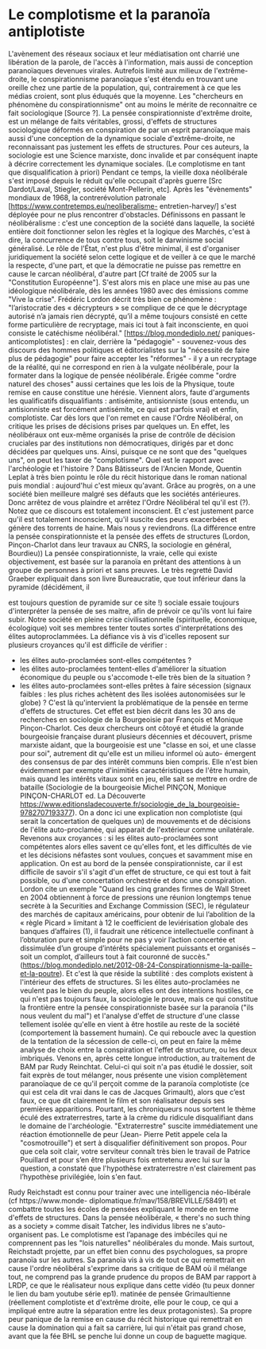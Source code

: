 
Le complotisme et la paranoïa antiplotiste
==========================================



L'avènement des réseaux sociaux et leur médiatisation ont charrié une libération de la parole, de l'accès à l'information, mais aussi de conception paranoïaques devenues virales.
Autrefois limité aux milieux de l'extrême-droite, le conspirationnisme paranoïaque s'est étendu en trouvant une oreille chez une partie de la population, qui, contrairement à ce que les médias croient, sont plus éduqués que la moyenne. Les "chercheurs en phénomène du conspirationnisme" ont au moins le mérite de reconnaitre ce fait sociologique [Source ?].
La pensée conspirationniste d'extrême droite, est un mélange de faits véritables, grossi, d'effets de structures sociologique déformés en conspiration de par un esprit paranoïaque mais aussi d'une conception de la dynamique sociale d'extrême-droite, ne reconnaissant pas justement les effets de structures. Pour ces auteurs, la sociologie est une Science marxiste, donc invalide et par conséquent inapte à décrire correctement les dynamique sociales.
(Le complotisme en tant que disqualification à priori)
Pendant ce temps, la vieille doxa néolibérale s'est imposé depuis le réduit qu'elle occupait d'après guerre [Src Dardot/Laval, Stiegler, société Mont-Pellerin, etc]. Après les "évènements" mondiaux de 1968, la contrerévolution patronale [https://www.contretemps.eu/neoliberalisme- entretien-harvey/] s'est déployée pour ne plus rencontrer d'obstacles. Définissons en passant le néolibéralisme : c'est une conception de la société dans laquelle, la société entière doit fonctionner selon les règles et la logique des Marchés, c'est à dire, la concurrence de tous contre tous, soit le darwinisme social généralisé. Le rôle de l'État, n'est plus d'être minimal, il est d'organiser juridiquement la société selon cette logique et de veiller à ce que le marché la respecte, d'une part, et que la démocratie ne puisse pas remettre en cause le carcan néolibéral, d'autre part [Cf traité de 2005 sur la "Constitution Européenne"].
S'est alors mis en place une mise au pas une idéologique néolibérale, dès les années 1980 avec des émissions comme "Vive la crise". Frédéric Lordon décrit très bien ce phénomène : "l’aristocratie des « décrypteurs » se complique de ce que le décryptage autorisé n’a jamais rien décrypté, qu’il a même toujours consisté en cette forme particulière de recryptage, mais ici tout à fait inconsciente, en quoi consiste le catéchisme néolibéral." [https://blog.mondediplo.net/ paniques-anticomplotistes] : en clair, derrière la "pédagogie" - souvenez-vous des discours des hommes politiques et éditorialistes sur la "nécessité de faire plus de pédagogie" pour faire accepter les "réformes" - il y a un recryptage de la réalité, qui ne correspond en rien à la vulgate néolibérale, pour la formater dans la logique de pensée néolibérale.
Érigée comme "ordre naturel des choses" aussi certaines que les lois de la Physique, toute remise en cause constitue une hérésie. Viennent alors, faute d'arguments les qualificatifs disqualifiants : antisémite, antisionniste (sous entendu, un antisionniste est forcément antisémite, ce qui est parfois vrai) et enfin, complotiste. Car dès lors que l'on remet en cause l'Ordre Néolibéral, on critique les prises de décisions prises par quelques un. En effet, les néolibéraux ont eux-même organisés la prise de contrôle de décision cruciales par des institutions non démocratiques, dirigés par et donc décidées par quelques uns. Ainsi, puisque ce ne sont que des "quelques uns", on peut les taxer de "complotisme".
Quel est le rapport avec l'archéologie et l'histoire ? Dans Bâtisseurs de l'Ancien Monde, Quentin Leplat à très bien pointu le rôle du récit historique dans le roman national puis mondial : aujourd'hui c'est mieux qu'avant. Grâce au progrès, on a une société bien meilleure malgré ses défauts que les sociétés antérieures. Donc arrêtez de vous plaindre et arrêtez l'Ordre Néolibéral tel qu'il est (?). Notez que ce discours est totalement inconscient. Et c'est justement parce qu'il est totalement inconscient, qu'il suscite des peurs exacerbées et génère des torrents de haine. Mais nous y reviendrons.
(La différence entre la pensée conspirationniste et la pensée des effets de structures (Lordon, Pinçon-Charlot dans leur travaux au CNRS, la sociologie en général, Bourdieu))
La pensée conspirationniste, la vraie, celle qui existe objectivement, est basée sur la paranoïa en prêtant des attentions à un groupe de personnes à priori et sans preuves. Le très regretté David Graeber expliquait dans son livre Bureaucratie, que tout inférieur dans la pyramide (décidément, il
    
 est toujours question de pyramide sur ce site !) sociale essaie toujours d'interpréter la pensée de ses maitre, afin de prévoir ce qu'ils vont lui faire subir.
Notre société en pleine crise civilisationnelle (spirituelle, économique, écologique) voit ses membres tenter toutes sortes d'interprétations des élites autoproclammées.
La défiance vis à vis d'icelles reposent sur plusieurs croyances qu'il est difficile de vérifier :
- les élites auto-proclamées sont-elles compétentes ?
- les élites auto-proclamées tentent-elles d'améliorer la situation économique du peuple ou s'accomode t-elle très bien de la situation ?
- les élites auto-proclamées sont-elles prêtes à faire sécession (signaux faibles : les plus riches achètent des îles isolées autonomisées sur le globe) ?
C'est là qu'intervient la problématique de la pensée en terme d'effets de structures. Cet effet est bien décrit dans les 30 ans de recherches en sociologie de la Bourgeoisie par François et Monique Pinçon-Charlot. Ces deux chercheurs ont côtoyé et étudié la grande bourgeoisie française durant plusieurs décennies et découvert, prisme marxiste aidant, que la bourgeoisie est une "classe en soi, et une classe pour soi", autrement dit qu'elle est un milieu informel où auto- émergent des consensus de par des intérêt communs bien compris. Elle n'est bien évidemment par exempte d'inimitiés caractéristiques de l'être humain, mais quand les intérêts vitaux sont en jeu, elle sait se mettre en ordre de bataille (Sociologie de la bourgeoisie Michel PINÇON, Monique PINÇON-CHARLOT ed. La Découverte https://www.editionsladecouverte.fr/sociologie_de_la_bourgeoisie-9782707193377).
On a donc ici une explication non complotiste (qui serait la concertation de quelques un) de mouvements et de décisions de l'élite auto-proclamée, qui apparait de l'extérieur comme unilatérale.
Revenons aux croyances : si les élites auto-proclamées sont compétentes alors elles savent ce qu'elles font, et les difficultés de vie et les décisions néfastes sont voulues, conçues et savamment mise en application. On est au bord de la pensée conspirationniste, car il est difficile de savoir s'il s'agit d'un effet de structure, ce qui est tout à fait possible, ou d'une concertation orchestrée et donc une conspiration. Lordon cite un exemple "Quand les cinq grandes firmes de Wall Street en 2004 obtiennent à force de pressions une réunion longtemps tenue secrète à la Securities and Exchange Commission (SEC), le régulateur des marchés de capitaux américains, pour obtenir de lui l’abolition de la « règle Picard » limitant à 12 le coefficient de leviérisation globale des banques d’affaires (1), il faudrait une réticence intellectuelle confinant à l’obturation pure et simple pour ne pas y voir l’action concertée et dissimulée d’un groupe d’intérêts spécialement puissants et organisés – soit un complot, d’ailleurs tout à fait couronné de succès." (https://blog.mondediplo.net/2012-08-24-Conspirationnisme-la-paille-et-la-poutre). Et c'est là que réside la subtilité : des complots existent à l'intérieur des effets de structures.
Si les élites auto-proclamées ne veulent pas le bien du peuple, alors elles ont des intentions hostiles, ce qui n'est pas toujours faux, la sociologie le prouve, mais ce qui constitue la frontière entre la pensée conspirationniste basée sur la paranoïa ("ils nous veulent du mal") et l'analyse d'effet de structure d'une classe tellement isolée qu'elle en vient à être hostile au reste de la société (comportement là bassement humain). Ce qui reboucle avec la question de la tentation de la sécession de celle-ci, on peut en faire la même analyse de choix entre la conspiration et l'effet de structure, ou les deux imbriqués.
Venons en, après cette longue introduction, au traitement de BAM par Rudy Reinchtat.
Celui-ci qui soit n'a pas étudié le dossier, soit fait exprès de tout mélanger, nous présente une vision complètement paranoïaque de ce qu'il perçoit comme de la paranoïa complotiste (ce qui est cela dit vrai dans le cas de Jacques Grimault), alors que c’est faux, ce que dit clairement le film et son réalisateur depuis ses premières apparitions. Pourtant, les chroniqueurs nous sortent le thème éculé des extraterrestres, tarte à la crème du ridicule disqualifiant dans le domaine de l'archéologie. "Extraterrestre" suscite immédiatement une réaction émotionnelle de peur (Jean- Pierre Petit appele cela la "cosmotrouille") et sert à disqualifier définitivement son propos. Pour que cela soit clair, votre serviteur connaît très bien le travail de Patrice Pouillard et pour s’en être plusieurs fois entretenu avec lui sur la question, a constaté que l'hypothèse extraterrestre n'est clairement pas l’hypothèse privilégiée, loin s'en faut.
      
 Rudy Reichstadt est connu pour trainer avec une intelligencia néo-libérale (cf https://www.monde- diplomatique.fr/mav/158/BREVILLE/58491) et combattre toutes les écoles de pensées expliquant le monde en terme d'effets de structures.
Dans la pensée néolibérale, « there's no such thing as a society » comme disait Tatcher, les individus libres ne s'auto-organisent pas. Le complotisme est l’apanage des imbéciles qui ne comprennent pas les "lois naturelles" néolibérales du monde.
Mais surtout, Reichstadt projette, par un effet bien connu des psychologues, sa propre paranoïa sur les autres. Sa paranoïa vis à vis de tout ce qui remettrait en cause l'ordre néolibéral s'exprime dans sa critique de BAM où il mélange tout, ne comprend pas la grande prudence du propos de BAM par rapport à LRDP, ce que le réalisateur nous explique dans cette vidéo (tu peux donner le lien du bam youtube série ep1). matinée de pensée Grimaultienne (réellement complotiste et d'extrême droite, elle pour le coup, ce qui a impliqué entre autre la séparation entre les deux protagonistes).
Sa propre peur panique de la remise en cause du récit historique qui remettrait en cause la domination qui a fait sa carrière, lui qui n'était pas grand chose, avant que la fée BHL se penche lui donne un coup de baguette magique.
       
